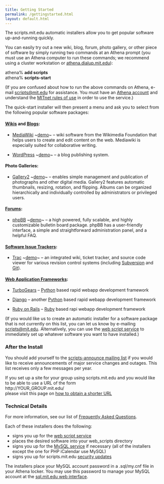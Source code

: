 ```yaml
---
title: Getting Started
permalink: /gettingstarted.html
layout: default.html
---
```


The scripts.mit.edu automatic installers allow you to get popular
software up-and-running quickly.

You can easily try out a new wiki, blog, forum, photo gallery, or other
piece of software by simply running two commands at an Athena prompt
(you must use an Athena computer to run these commands; we recommend
using a cluster workstation or
[athena.dialup.mit.edu](http://athena.dialup.mit.edu/ssh.html)):

athena% **add scripts**\
 athena% **scripts-start**

(If you are confused about how to run the above commands on Athena,
e-mail scripts@mit.edu for assistance. You must have an [Athena
account](http://web.mit.edu/olh/Register/) and understand the [MITnet
rules of use](http://web.mit.edu/olh/Welcome/rules.html) in order to use
the service.)

The quick-start installer will then present a menu and ask you to select
from the following popular software packages:

#### [Wikis](http://en.wikipedia.org/wiki/Wiki) and [Blogs](http://en.wikipedia.org/wiki/Blog):

-   [MediaWiki](http://www.mediawiki.org/)
    ~[demo](http://www.wikipedia.org)~ – wiki software from the
    Wikimedia Foundation that helps users to create and edit content on
    the web. Mediawiki is especially suited for collaborative writing.

-   [WordPress](http://wordpress.org/) ~[demo](http://wordpress.com/)~ –
    a blog publishing system.

#### Photo Galleries:

-   [Gallery2](http://gallery.menalto.com/)
    ~[demo](http://gallery.menalto.com/gallery/samples)~ – enables
    simple management and publication of photographs and other digital
    media. Gallery2 features automatic thumbnails, resizing, rotation,
    and flipping. Albums can be organized hierarchically and
    individually controlled by administrators or privileged users.

#### [Forums](http://en.wikipedia.org/wiki/Forums):

-   [phpBB](http://www.phpbb.com/) ~[demo](http://www.phpbb.com/phpBB/)~
    – a high powered, fully scalable, and highly customizable bulletin
    board package. phpBB has a user-friendly interface, a simple and
    straightforward administration panel, and a helpful FAQ.

#### [Software Issue Trackers](http://en.wikipedia.org/wiki/Issue_tracking_system):

-   [Trac](http://trac.edgewall.org/)
    ~[demo](http://www.hosted-projects.com/trac/TracDemo/Demo)~ – an
    integrated wiki, ticket tracker, and source code viewer for various
    revision control systems (including
    [Subversion](http://subversion.tigris.org/) and
    [Git](http://git-scm.com/)).

#### [Web Application Frameworks](http://en.wikipedia.org/wiki/Web_application_framework):

-   [TurboGears](http://turbogears.org/) –
    [Python](http://www.python.org/) based rapid webapp development
    framework

-   [Django](http://www.djangoproject.com/) – another
    [Python](http://www.python.org/) based rapid webapp development
    framework

-   [Ruby on Rails](http://rubyonrails.org/) –
    [Ruby](http://www.ruby-lang.org/) based rapi webapp development
    framework

(If you would like us to create an automatic installer for a software
package that is not currently on this list, you can let us know by
e-mailing scripts@mit.edu. Alternatively, you can use the [web script
service](/web) to immediately set up whatever software you want to have
installed.)

### After the Install

You should add yourself to the [scripts-announce mailing
list](https://mailman.mit.edu/mailman/listinfo/scripts-announce) if you
would like to receive announcements of major service changes and
outages. This list receives only a few messages per year.

If you set up a site for your group using scripts.mit.edu and you would
like to be able to use a URL of the form\
 http://YOUR\_GROUP.mit.edu/\
 please visit this page on [how to obtain a shorter
URL](http://scripts.mit.edu/faq/14)

### Technical Details

For more information, see our list of [Frequently Asked
Questions](../faq/).

Each of these installers does the following:

-   signs you up for the [web script service](../web)
-   places the desired software into your web\_scripts directory
-   signs you up for the [MySQL service](http://sql.mit.edu) if
    necessary (all of the installers except the one for PHP iCalendar
    use MySQL)
-   signs you up for scripts.mit.edu [security updates](/faq/44)

The installers place your MySQL account password in a .sql/my.cnf file
in your Athena locker. You may use this password to manage your MySQL
account at the [sql.mit.edu web interface](http://sql.mit.edu).

